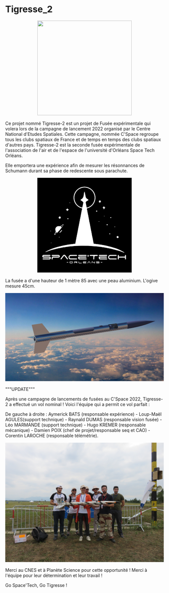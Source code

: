 # Tigresse_2

<p align="center">
  <img 
    width="300"
    height="300"
    src= "https://user-images.githubusercontent.com/91134895/166489776-2245a270-9077-4b85-b42e-8cfb9767e9eb.png"
  >
</p>

Ce projet nommé Tigresse-2 est un projet de Fusée expérimentale qui volera lors de la campagne de lancement 2022 organisé par le Centre National d'Etudes Spatiales. Cette campagne, nommée C'Space regroupe tous les clubs spatiaux de France et de temps en temps des clubs spatiaux d'autres pays. 
Tigresse-2 est la seconde fusée expérimentale de l'association de l'air et de l'espace de l'université d'Orléans Space Tech Orléans.

Elle emportera une expérience afin de mesurer les résonnances de Schumann durant sa phase de redescente sous parachute.

<p align="center">
  <img 
    width="300"
    height="300"
    src= "Logo Space'Tech-orleans.png"
  >
</p>
La fusée a d'une hauteur de 1 mètre 85 avec une peau aluminium. L'ogive mesure 45cm.
<p align="center">
  <img 
    src= "Tigresse-2_vue_artiste.png"
  >
</p>
"""UPDATE"""

Après une campagne de lancements de fusées au C'Space 2022, Tigresse-2 a effectué un vol nominal ! 
Voici l'équipe qui a permit ce vol parfait : 

</p>
De gauche à droite : Aymerick BATS (responsable expérience) - Loup-Maël AGULES(support technique) - Raynald DUMAS (responsable vision fusée) - Léo MARMANDE (support technique) - Hugo KREMER (responsable mécanique) - Damien POIX (chef de projet/responsable seq et CAO) - Corentin LAROCHE (responsable télémétrie).
<p align="center">
  <img 
    src= "IMG_3540.JPG"
  >
</p>

Merci au CNES et à Planète Science pour cette opportunité ! 
Merci à l'équipe pour leur détermination et leur travail ! 

Go Space'Tech, Go Tigresse !
